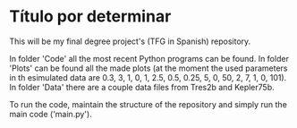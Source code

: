 # Título por determinar

This will be my final degree project's (TFG in Spanish) repository.

In folder 'Code' all the most recent Python programs can be found. In folder 'Plots' can be found all the made plots (at the moment the used parameters in th esimulated data are 0.3, 3, 1, 0, 1, 2.5, 0.5, 0.25, 5, 0, 50, 2, 7, 1, 0, 101). In folder 'Data' there are a couple data files from Tres2b and Kepler75b. 

To run the code, maintain the structure of the repository and simply run the main code ('main.py').
